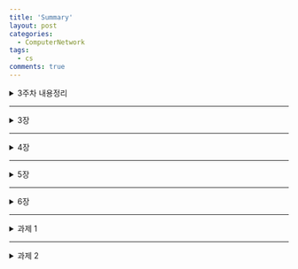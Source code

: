 ```yaml
---
title: 'Summary'
layout: post
categories:
  - ComputerNetwork
tags:
  - cs
comments: true
---
```


<details>
<summary>3주차 내용정리</summary>
<div markdown="1">       

<br>

**분산시스템**
```
🔎 어떤 일을 하나에서 전부 처리하지 않고 분산하여 처리
sysytem? 어떠한 동일한 목적을 이루기위해 여러 개의 구성요소들이 서로 협력하여 해당 일을 효율적으로 처리하는 것
```


### s/w system?
![image](https://github.com/had2-you/had2-you.github.io/assets/72385538/985ca25e-779e-472f-9374-d351521b6bbc)
![image](https://github.com/had2-you/had2-you.github.io/assets/72385538/f1a7bcf1-9dfc-4531-8d61-ed594b1fae9e)

> P 부분을 client, A와 D를 Server로 나누지만, A와 D를 한번 더 나눌 수도 있음
> 
> 클라이언트 파트는 사용자에게 보여지는 것 뿐만 아니라 처리하는 부분으로 한 번 더 나눌 수 있음(서버의 부담을 줄여줌)
> 
> 사용자 입장에서 컴퓨터 내부에서는 나누어져 있지만 사용자가 의식하면 안됨

<br>

**DNS?**
```
🔎 떨어져 있는 컴퓨터의 ip를 찾아가기 위해 도메인주소와 ip주소를 매칭시켜주는 역할
   → 'www.google.com'이라는 주소를 사용자는 검색했지만 컴퓨터 입장에서는 ip주소를 찾아가야하기 때문
```

찾아가기 위해서는 내 컴퓨터의 ip가 필요, 가정에서의 경우 하나의 고정된 ip를 사용하지만 학교와 같은 경우 필요할 때마다 할당을 해주어야함. → DHCP
어플리케이션 프로그램을 개발하는 입장에서는 라우터와 같은 네트워크 코어 디바이스를 신경쓸 필요가 없음 → 어플리케이션 부분은 운영체제가 담당

<br>

### 분산시스템을 구조화시키는 두가지
1. c/s(client & server) : 클라이언트는 요청, 서버는 응답, cs는 역할이 고정적 서버는 항상 대기를 하고 있어야 함(고정아이피를 가지고 있어야함) 데이터도 많고 집중되기 때문에 데이터 센터에서 운영(최근들어 데이터센터를 운영하는 것이 중요)
→ 운영비 등 비용 소요
→ 각각의 회사가 데이터 센터를 운영하는 것 보다는 서버를 운영하고 도와주는 클라우드 컴퓨터를 이용 클라이언트는 요청만 하기 때문에 고정아이피를 사용할 필요가 없음(동적 아이피)
2. p2p : 좀 더 발달된 형태

```
⭐️ 클라우드 컴퓨팅 ? 많은 컴퓨터가 뭉쳐져 있는 형태 (크게 3가지 종류 나눔)

1. IaaS : 네이버나 구글과 같이 기본적인 메모리 할당해주는 것
2. PaaS : 내 컴퓨터에서 개발하기 위해 프로그램 설치 등 환경을 클라우드가 제공
3. SaaS : 만들어진 것을 이용만 하는 것
```

### P2P architecture

만약 1만명이 이용할 수 있는 서버가 갑자기 10만명이 이용해야한다면 하드웨어 교체 등 비용이 들어가게 됨
→ p2p는 확장성이 좋음(내가 클라이언트도 될 수 있고 서버가 될 수도 있기 때문)

**프로세스와 스레드의 차이**
프로세스? 하드에 있던 어떤 프로그램이 cpu에 올라가서 실행되어지는 상태
쓰레드? 프로세스와 같은 개념이지만 경량화 되어 있음
한 컴퓨터 안에도 클라이언트와 서버가 공존할 수 있음

<br>


![image](https://github.com/had2-you/had2-you.github.io/assets/72385538/84bba63c-c9a6-43cb-8def-ad88b8f03f20)

**소켓**
```
만약 한 컴퓨터 안에 있는 서버와 클라이언트가 소통을 할 때 메세지의 부분까지 설계를 하려고 한다면 번거롭기 때문에 이를 돕는 역할, 운영체제가 제공
서버와 클라이언트에 따라 소켓의 함수차이, 구조가 다름
```

1. bind : 서버는 고정아이피를 가지기 때문에 바인딩하는 함수 사용
2. connect : 클라이언트가 서버에게 커넥트 요청을 보내는 것
3. accept : 수락할 때까지 반복문
4. send/recv : 데이터 주고받는 것

<br>

ip주소 : 32비트, 4자리수 숫자

한 컴퓨터(=주소가 동일하다는 의미) 안에 여러개의 프로세스가 돌아가면 어떻게 주소를 찾나? port number(=process number)를 통해 원하는 곳에 접근 가능
![image](https://github.com/had2-you/had2-you.github.io/assets/72385538/3983e7bc-f3bd-4d63-b2c5-07a160214fab)

sequence number : 패킷을 하나만 보내는 것이 아니기때문에 패킷에 순서를 부여
Acknowledge number : 보낸 후 반대쪽에서 응답이 있은 후 다시 보낼 때 받았다는 메세지를 보내는 것
checksum : 에러 유무
요청을 받는 쪽인지 보내는 쪽인지가 맨 앞에 기재됨
신택스에는 정보가 어느 자리에 들어가야 하는지 자리까지 정해져 있음

<br>

**⭐️ syntax vs semantics**
```
프로토콜 안에는 메세지에 syntax, semantics 가 있음
전자 규칙, 문법 후자는 의미
ex) a=b → 자체는 규칙(syntax)이 됨

cs 적 관점 : b를 a에 대입
수학적 관점 : a와 b는 같다
→ 두가지의 의미(semantics)를 가짐
```

data integrity : 파일의 경우 신뢰성이 중요 (no loss)/ 오디오, 비디오와 같은 것들은 손실을 어느정도 반영할 수 있음
timing : 음성의 경우 시간이 중요
throughput : 링크가 가진 대역폭 = R , 패킷의 길이 = L 일 때, L/R = 전송률, 고정적이지 않음, 어느정도의 전송률이 보장되어야 하는가 아닌가? 데이터는 괜찮지만 동영상의 경우 중요함
security : 보안성

### TCP 특징
```
1. 신뢰성있는 전송을 보장, 따라서 보내는 쪽이 안심하고 보내고 받을 수 있음
2.  flow control vs congestion control : A를 클라이언트, B를 서버라고 할 때 B가 데이터를 받은 후 큐(자신의상태)의 상태를 A쪽으로 보낸다.(A가 많은 양의 정보를 보내려고 할 때 라던지..)
                                         → 이렇게 하면 A는 속도를 조절하여 보낸다. → 서버의 문제 congestion 은 통신망 문제
4.  시간, 전송률과 같은 것을 보장하지 못함 (위와 같은 문제에 시간이 들기 때문)
5.  보내기 전에 연결이 확실하게 되었는지 확인(hand-shake)
```
↔ 반대되는 것이 UDP 특징

기본적으로 인터넷은 보안에 취약하기 때문에 다른 프로토콜(SSL)의 도움을 받아야함

**3장**

Web? 거미줄.. 인터넷과 다른 의미, 문서가 연결된 것 hypertext(link) 링크를 타고타고 연결되어 얽히고 웹문서들. 웹페이지는 여러 개의 문서로 연결되어 있다.

웹페이지는 오브젝트(html file, 사진, 오디오 파일 등을 일컫는다)

각각의 위치를 나타낸 것을 URL(오브젝트 들의 주소)이라고 함

### url, urn 차이
```
url은 프로토콜(http://) 포함 urn은 프로토콜 제외, 페이지, 확장자 등을 포함
url + urn = uri
```
sgml → html → xml
xml? 태그<>를 통해 글자의 의미를 부여하고자 함

http를 통해 웹이 어떻게 주고 받는가?

브라우저라는 것을 통해 접근하고 주고받을 때에는 http 전부 프로토콜을 사용

http 하단에는 tcp 프로토콜의 도움을 받음


![image](https://github.com/had2-you/had2-you.github.io/assets/72385538/759dea7d-915c-4ada-804c-db5488be0c07)


클라이언트와 서버가 **3-way handshake**를 함

비상태연결(Stateless)? 클라이언트가 서버에게 한 요청(상태)를 서버가 저장하지 않는 것을 의미
포트번호 = 프로세스번호 한 포트번호에 여러 개의 프로세스가 돌아감
포트번호 배정 누가? 프로세스 누가 관리? → OS

비상태연결 : 기본적으로 상태를 저장하지 않지만 저장하는 방법이 있음 → cookie(쿠키)


### 쿠키? 
```
서버에 들어온 어떤 사람에게 번호를 부여 → 쿠키가 됨
해당 쿠키를 데이터베이스에 저장하고 어떤 아이피를 통해 들어왔는지, 어떤 물건을 구매했는지 등을 저장
서버에서 응답 시 응답메세지에 쿠키번호를 숨겨서 같이 보내줌 하지만 클라이언트는 모름
이후 클라이언트가 페이지를 옮겨 다른 페이지를 볼 때마다 서버에 저장
일주일 후에 들어가도 쿠키가 남아있음
→ CRM 으로 이용..

왜 쿠키 사용? 기본적으로 웹이 비상태이기 때문에 단점을 보완하기 위해
```

### 비지속성(non-persistent)?
![image](https://github.com/had2-you/had2-you.github.io/assets/72385538/bfb7e92f-5f83-4cc2-bc4b-35bfe9130a74)

웹페이지의 오브젝트(자원)들이 하나하나 연결과 종료를 반복하며 요청에 대한 응답을 반복 → 시간과 서버자원 낭비

http 1.0 에서 사용

소켓 하나당 오브젝트 한 개 but, 소켓 여러개가 동시에 열릴 수 는 있음

### 지속성(persistent)?

![image](https://github.com/had2-you/had2-you.github.io/assets/72385538/44061b10-abfd-49b1-b816-b18cbaa7e826)
여러 개의 요청, 응답을 서버, 클라이언트간 연결을 유지하면서 처리하는 방식

하나의 소켓으로 전부 연결하며 보내는 것
![image](https://github.com/had2-you/had2-you.github.io/assets/72385538/2d766cd5-6f15-4f74-bdf4-3a2a3a41455d)


첫 RTT는 어떠한 동작이 아닌 핸드쉐이크 과정(there’s no receive and send)
다음 RTT에서 동작이 이루어짐 + 막대기가 넓을수록 파일 전송 시간이 더 걸림
∴ 2RTT + 파일 전송 시간 = 응답시간 → 따라서 지속성에서 더 빨리 걸리는 이유는 RTT를 반복하는 시간이 줄어들기 때문



![image](https://github.com/had2-you/had2-you.github.io/assets/72385538/99729e11-a7c0-40a8-abdf-6a196aae4328)

데이터는 있을 수도 없을 수도 상황에 따라 다름
```
1번째 라인 : GET / POST / HEAD(커맨드) : 메시지의 전체적인 의미 // URL // HTTP 버전
2번째 라인 : 도메인 이름
3번째 라인 : 브라우저 이름
```

클라이언트 부분에는 보통 바디가 없음

```
GET : 웹페이지 URL 요청
HEAD : 문서의 내용 없이 타이틀만
POST : 서버에 요청하는 것(예: 네이버 검색시 텍스트 본문을 서버에 요청)
PUT : 파일 단위나 동영상 같은 용량 큰 것을 업로드하기 위한 요청 → 위키피디아, 이러닝 업로드 등
DELETE : 삭제 요청

⚠️ put / delete 는 위험
```
```
301 : 찾고자 하는 주소를 다른 곳에서 보내줌
400 : 이해를 못했을 때(예: 1.0버전만 이해하는 데 1.1로 보냈다던지..)
404 : 서버 주소를 못 찾는 경우
505 : 버전이 안맞는 것
```


웹캐시와 프록시 서버는 다름

웹캐시? 서버쪽에서 쿠키를 관리하는 것이 아닌 클라이언트에서 검색했던 기록을 저장하는 것
프록시 서버? 캐시메모리와 개념이 비슷 → 메모리와 cpu 사이 왔다갔다 하는 시간이 오래걸려서 자주 사용하는 시스템을 캐시에 저장한 후 캐시에서 꺼내서 쓰게 되면서 전체적인 속도를 향상시키기 위한 장치

오리지널 서버는 외부, 프록시 서버는 내부에 존재 → 프록시 서버에서 먼저 검색함 → 속도향상
Conditional GET : 프록시 서버와 오리지널 서버 사이에서 문서가 변형 되었는지, 해당 문서가 맞는지 알 수 없기 때문에 서로 교류하여 문서를 작성한 날자를 대조한 후, 문제가 없다면 문제가 없다는 메시지를 전송
만약 날짜가 다르면 오리지널 문서를 다시 보내줌

</div>
</details>


---

<details>
<summary>3장</summary>
<div markdown="1">       

![image](https://github.com/had2-you/had2-you.github.io/assets/72385538/6d41d902-85fb-46dc-857e-cdc20ea5812f)

### 전송 계층의 서비스와 역할

> 프로세스 간 통신: 전송 계층은 송신 프로세스와 수신 프로세스 간의 통신을 담당한다. 이를 위해 포트 번호를 사용하여 프로세스를 식별하고, 데이터를 전송한다.
> 
> 신뢰성: 전송 계층은 데이터의 정확한 전송을 보장하기 위해 오류 검출과 복구 기능을 제공한다. 데이터의 손실, 손상, 중복, 순서 변경 등을 처리하여 신뢰성을 제공한다.
> 
> 흐름 제어: 전송 계층은 수신 측의 버퍼 오버플로우를 방지하기 위해 데이터의 흐름을 조절한다. 수신 측의 처리 속도에 맞춰 송신 측이 데이터를 전송할 수 있도록 합니다.

![image](https://github.com/had2-you/had2-you.github.io/assets/72385538/4f511b98-75e6-4484-8341-4dab5a3810cd)


---


### TCP의 특징
```
1. 연결형 서비스로 가상 회선 방식을 제공
3-way handshaking 과정을 통해 연결을 설정하고, 4-way handshaking 과정을 통해 연결을 해제한다.

2. 흐름 제어(Flow control)
데이터 처리 속도를 조절하여 수신자의 버퍼 오버플로우를 방지

3. 혼잡 제어(Congestion control)
네트워크 내의 패킷 수가 과도하게 증가하지 않도록 방지

4. 높은 신뢰성을 보장
신뢰성이 높은 전송을 하기 때문에 UDP보다 속도가 느림

5. 전이중(Full-Duplex), 점대점(Point to Point) 방식
전이중(Full-Duplex) : 전송이 양방향으로 동시에 일어날 수 있다.
점대점(Point to Point) : 각 연결이 정확히 2개의 종단점을 가지고 있다.
```

![image](https://github.com/had2-you/had2-you.github.io/assets/72385538/de22d927-f651-45e4-ba31-764d9c827cac)



### UDP의 특징
```
1. 비연결형 서비스로 데이터그램 방식을 제공한다.
데이터의 전송 순서가 바뀔 수 있다.

2. 데이터 수신 여부를 확인하지 않는다.
TCP의 3-way handshaking과 같은 과정 X

3. 신뢰성이 낮다.
흐름 제어(flow control)가 없어서 제대로 전송되었는지, 오류가 없는지 확인할 수 없다.

4. TCP보다 속도가 빠르다.

5. 1:1 , 1:N,N:N 통신이 가능하다.
```

![image](https://github.com/had2-you/had2-you.github.io/assets/72385538/69cb2192-3453-40ef-af14-93f8e15b2a14)



UDP는 신뢰성 낮은 통신 프로토콜이므로 TCP보다 더 단순하다.
- 서버는 하나의 소켓만으로 통신한다. 
- 하나의 서버 소켓만 있으면 모든 클라이언트와 자유롭게 통신 가능


- dst IP, dst port로 데이터를 전송할 소켓을 구분한다. 
- 역다중화(demultiplexing) 중에 서버의 IP와 port가 같으면 동일한 서버 소켓으로 전송된다.


TCP는 보다 높은 신뢰성 보장을 위해 UDP보다 복잡하다.
- UDP와 달리, 하나의 클라이언트 소켓에 하나의 서버 소켓이 매핑된다. 
  ex) 네이버, 티스토리 등의 웹 페이지에 사용자 하나가 접속하면 그 사람을 위한 소켓 하나를 생성한다.
- 클라이언트 수만큼 소켓이 필요하므로 TCP는 UDP보다 네트워크 자원 소비가 큼


- 클라이언트가 서버를 찾기 위해 src IP/src Port, dst IP/dst Port를 사용한다. 
- 역다중화(demultiplexing) 중에 이 중 하나라도 다를 경우 다른 서버 소켓에 전송된다.
- UDP와 달리, dst IP, dst Port가 같아도 src IP, src Port가 다르면 서버의 다른 소켓으로 데이터가 전송됨 


---


### 다중화란?
전송(Transport) 계층에서 다중화(Multiplexing)란 애플리케이션(Application) 계층의 여러 개의 소켓에서 전송되는 데이터를 모아 하나로 모으는 것이다. 이렇게 모아진 메시지 데이터를 세그먼트(Segment)라 한다.
![image](https://github.com/had2-you/had2-you.github.io/assets/72385538/438331e6-e6d4-472a-8f1d-aa9cbc012d4a)

```
여러 개의 소켓에서 전송된 데이터를 다중화하면 세그먼트(Segment)가 된다.

다중화는 전송(Transport) 계층에서만 할 수 있는 것이 아니라, 어느 계층에서든 여러 곳에서 나온 데이터를 하나로 묶을 때에 사용한다.
전송 계층에서의 다중화 데이터는 세그먼트라 부르지만 네트워크 계층에서 다중화한 것은 다른 이름으로 부르는데, 그 경우에는 패킷이라 부른다.
계층마다 다중화했을 때 메시지의 이름이 다르므로 헷갈릴 수 있다.

이렇게 다중화한 메시지엔 헤더(Header)가 붙게 된다.
헤더란 메시지 앞에 붙은 정보를 말한다.
실제 전송하고자 하는 데이터는 헤더 다음에 붙게 된다.

그럼 헤더는 어떤 기능을 하느냐?
헤더는 우편 배달을 할 때 주소 역할을 한다.
데이터가 원하는 곳에 전달되고, 정상적으로 전달될 수 있도록 데이터를 포함하고 있다.
```

![image](https://github.com/had2-you/had2-you.github.io/assets/72385538/16fe11be-b8fb-4e5c-bd65-4c358677868f)



### 역다중화란?
```
🔎 전송을 위해 여러 개를 하나로 묶는 것(Multiplexing)이 있다면, 전송이 되었을 때 이를 적절한 소켓에 전달해주는 것도 필요할 것이다.
   이를 역다중화(Demultiplexing)라 한다.
역다중화(demultiplexing)는 전송받은 세그먼트의 데이터를 적절한 소켓에 전달해주는 것이다.
mutliplexing이 여러 개를 하나로 묶어주고, demultiplexing은 반대로 하나의 데이터를 적절하게 분배해주는 역할을 한다.
```

- 헤더(header): 전송 측의 포트(source port number), 목표 포트(dest port number), 기타(other header fields)
- 데이터 : 메시지(application data, message)
- 포트 번호 :
  데이터가 상대에게 도달하면 전달받는 측(receiver)은 이를 역다중화(demultiplexing)하여 데이터를 적절한 소켓에 전달한다.
  여기서 전달해야 할 소켓을 고르기 위해 포트 번호를 통해 구분한다.
  전달하는 쪽의 포트 번호를 source port, 전달받는 쪽의 포트 번호를 dest port로 하여 헤더에 저장한다.

![image](https://github.com/had2-you/had2-you.github.io/assets/72385538/f4e4a94c-480e-4017-aa40-af9e0c7578b2)

- header 필드의 수: 4개 → 단순한 구조로 되어 있다.
- source port 번호: 0~65535 (16 bits이므로 2^16 = 65536)
- destination port 번호: 이를 통해 역다중화(demultiplexing)을 함
- 길이(length) : UDP 세그먼트의 전체 바이트 길이. 본문(message)의 길이와 헤더(header)의 길이를 모두 포함한다.
- 체크섬(checksum) : 전송 도중에 데이터에 에러가 있는지 아닌지를 판단하기 위한 용도 
- checksum에 문제가 발생하면 에러가 발생했음을 확인하고 메세지를 버리게 된다.
- 이를 통해 udp는 mutliplexing/demutliplexing, 에러 체크 작업을 해주게 된다.


---
 

RDT(Reliable data transfer) 프로토콜은 TCP에서의 신뢰성을 보장해준다.


1. RDT 1.0: 완벽하게 데이터가 전송되었을 때
하위 계층이 신뢰성 높고(reliable) 완벽하게 데이터를 전송할 때이다.
그렇게 되면 전송(transport) 계층에서 데이터의 신뢰성을 준수할 필요가 없다. 데이터는 하위 계층을 거쳐 전송되므로, 이미 데이터의 신뢰성이 보장되는 셈이다.


2. RDT 2.0: 패킷 에러만 발생할 때
패킷 유실 없이 패킷 에러만 있는 채널을 타고 데이터가 전송될 때이다.
**에러 감지(Error detection)**
- 먼저 에러가 발생했는지를 알아봐야 한다.
- 여기서는 체크섬(checksum) 방법으로 데이터의 무결성을 확인한다. 


**피드백(Feedback)**
- receiver는 데이터를 잘 받았는지 확인하기 위해, 패킷을 받을 때마다 피드백을 주어야 한다.
- 잘 받았다면 ACKs(Acknowledgements), 에러가 발생하면 NAKs(Negative ACKs)을 전송
- 예를 들면, 친구랑 대화할 때 "어, 응"이라고 말하다가, 잘못 들을 경우 "어? 뭐라고?" 등으로 답한다. 이것과 똑같은 원리.


**재전송(Retransmission)**
- 패킷에 오류가 있으면 다시 전송해준다.
- sender가 NAK을 받게 되면 재전송한다.
- 반대로 ACK를 받게 되면 sender는 제대로 전달되었다고 확인하고, 다음 패킷을 전송한다.


3. RDT 2.1
- Sender가 패킷마다 시퀀스 번호(Sequence number)를 붙인다.
- 피드백(ACK/NAK) 메시지에 오류가 있는지 확인하고, 오류가 있으면 Sender는 현재 패킷을 재전송한다.
- Receiver는 복제된 패킷(Duplicate packet)을 버린다.
- 이외에는 RDT 2.0과 동일

**여기서 시퀀스 넘버는 몇 개까지 셀 수 있어야 할까?**
- 무한히 많은 수를 셀 수 있다면 좋겠지만 패킷의 헤더는 한계가 있다.
- 보내는 메시지의 길이가 커질수록 비용도 커지게 된다.
- 이전에 보낸 것과 같은지 아닌지만 구분할 수 있으면 된다. (복제 패킷을 확인하는 용도)
- 따라서 1비트(0, 1)만으로 표현할 수 있다.


4. RDT 2.2
여기서 NAK를 없앨 수도 있다.
RDT 2.1에서 무조건 Receiver가 ACK를 보내도록 하는 것이다.
그 대신 마지막으로 받은 정상적인 메시지가 무엇인지를 전송하는 것이다.
예를 들어 마지막으로 시퀀스 넘버가 2인 메시지를 받았다면, ACK 2를 전송한다.
마지막으로 받은 메시지는 시퀀스 넘버(Seq #)를 통해 알려준다.
3번 메시지를 전송했는데 ACK 2가 돌아오거나 ACK 메시지에 에러가 발생했다면, 3번 메시지를 재전송하는 것이다.

5. RDT 3.0: 패킷 유실, 패킷 에러가 발생할 때
대표적인 예시는 카카오톡에서 전송 실패가 뜨는 것이 있겠다.
카카오톡 서버가 불안정할 때나 아예 인터넷에 접속이 안 될 때면 위 사진처럼 발송에 실패하곤 한다.
이 상황이 바로 **패킷 유실(Packet loss)**이다.

이때, 카톡에서는 메시지를 보내고 바로 전달 실패가 되는 것이 아니라 한참이 지나고 나서야 전송이 실패되었다고 알려준다.
어느 정도 시간이 지날 때까지 기다리고 나서도 피드백이 오지 않으면 전송에 실패했다고 판단하는 것이다.

신뢰성 낮은 채널(Unreliable channel)에서는 두 가지 현상이 발생함 
```
- 패킷 에러(Packet error)
- 패킷 유실(Packet loss)
- 패킷 에러(Packet error)에 대한 대응책 
- 에러 감지(error detection), 피드백(feedback), 재전송(retransmission), 시퀀스 넘버(sequence number)
- 패킷 유실(Packet loss)을 위한 대응책 
- 타임 아웃(Timeout)
```

**파이프라인 프로토콜(Pipelined protocol)**
![image](https://github.com/had2-you/had2-you.github.io/assets/72385538/aa1b4f3e-bcc2-4f50-9a7f-7cb299e14d29)

한 번에 많은 메시지를 보내고 한 번에 응답을 받는 것이 당연히 더 효율적이다.
신뢰성 있는 파이프라인 프로토콜을 구축하기 위한 방법에는 대표적으로 두 가지가 있다.

- Go-Back-N
- Selective repeat


Go-Back-N
![image](https://github.com/had2-you/had2-you.github.io/assets/72385538/361c7115-7829-4289-81ed-c9ad7a66364f)

imeout시 을 재전송한다.
윈도우 내의 **모든 패킷**

- timeout이 발생하면, 윈도우 사이즈(window size)가 N일 때 전송할 대상도 N만큼 다시 돌아오게 된다.
- 윈도우에 들어 있는 데이터는 버퍼(buffer)에 저장하고 있어야 한다.
- 윈도우 밖(0, 1): ACK가 왔으므로 전송이 완료됨 → 버퍼에 저장하지 않음
- 윈도우 내(2, 3, 4, 5): ACK가 오지 않아 제대로 전송되었는지 알 수 없다. → 버퍼에 저장해야 한다.


**Go-Back-N의 문제점**
Go-Back-N의 문제점은 정상 전송된 패킷이 버려지고 재전송된다는 점이다.
실제로는 윈도우 사이즈가 4 정도로 작지 않다.
원래라면 실패할 경우 그 패킷만 재전송하면 된다.
그러나 Go-Back-N에 따르면 한 패킷만 전송에 실패해도 윈도우 내에 있는 모든 패킷을 재전송해야 한다.


**Selective Repeat**
Selective Repeat는 패킷이 유실되어 재전송할 때 선별적으로 패킷을 재전송한다.
Go-Back-N처럼 ACK를 누적(cumulative) 방식으로 보내게 되면 어디까지 패킷이 전송되었는지 알 수 없다.


따라서 Selective Repeat에서는 패킷을 받을 때마다 각각 ACK를 전송시켜준다.
예를 들어 7번 패킷을 받으면 ACK 7을 보내는데, 여기서 ACK 7은 7번까지 모두 받았다는 것이 아니라 7번 패킷을 받았다는 뜻이다.
ACK 7을 받게 되면 7번 패킷을 윈도우에서 해제해준다.


그러나 패킷이 순서대로 정렬되어야 하므로 패킷이 유실되었을 때, 그 패킷이 도착할 때까지 다음 순서의 패킷을 임시로 저장해 줄 필요가 있다.


따라서 2번 패킷을 받지 못하고 3, 4번 패킷을 받았을 때 이를 recv 버퍼에 저장해주게 된다.


 
---



### TCP Overview

- **point-to-point**
  - 한 프로세스에는 무조건 한 프로세스가 매핑된다.
  - sender 하나에 receiver 하나가 연결된다.


- **reliable, in-order byte**
  - 신뢰성이 보장되므로 데이터가 유실되거나 데이터에 에러가 발생하지 않는다.
  - 전송하면 데이터가  전송된다. 순서대로

- **pipelined**
  - 파이프라인 방법을 사용하여, 한 번에 데이터를 쏟아붓는다
  - ACK가 돌아올 때까지 기다리지 않고 다음 데이터를 전송한다.

- **full duplex data**
  - 같은 연결에서  데이터가 전송된다.
  - 서버, 클라이언트 모두 서로에게 데이터를 전송할 수 있다. 즉, 모든 서버와 클라이언트는 이다.
  sender이자 receiver

- **sender, receiver buffer**
  - sender는 전송해야 할 데이터를 저장하기 위해 버퍼(buffer)를 사용한다.
  - receiver는 순서가 뒤바뀐 바이트를 바이트를 받기 위해 버퍼를 사용한다.
  - 모두 sender이자 receiver이므로 모든 디바이스는 와 를 갖는다.
    sender 버퍼
    receiver 버퍼

- **flow controlled**
  - sender는 receiver가 만 패킷을 전송할 수 있다.


![image](https://github.com/had2-you/had2-you.github.io/assets/72385538/36737e7d-a37b-4cc4-be6b-f08d4f544632)



- **포트 번호TCP**는 다중화(mutliplexing)와 역다중화(demultiplexing) 과정을 위해 출발지와 도착지의 포트 번호를 요구한다. 포트 번호는 각각 16비트씩 할당되어 총 32비트로 구성된다.

- 시퀀스 번호(sequence number)는 세그먼트 데이터의 의 바이트 스트림 번호(byte stream number)를 나타낸다. 100바이트를 전송할 때 첫 메시지(세그먼트)는 0~9번 바이트, 두 번째 메시지는 10~29번 바이트까지 보낸다고 하자. 그러면 첫 메시지의 seq #(시퀀스 넘버) = 0이고, 두 번째 메시지의 seq # = 10이 된다.
첫 바이트

- acknowledgement numberacknowledgement number는 ACK 번호를 가리킨다. 주의할 점은, TCP에서의 ACK는 이다. 지난 포스팅에서 Go-Back-N에서는 ACK 10이 '10번 세그먼트까지 받았음'을 의미하지만, TCP는 '9번 세그먼트까지 받았고 10번을 받을 차례'를 의미한다. Go-Back-N과 동일하게 ACK가 누적(cumulative)한 방식이지만 그 번호가 갖는 의미가 약간 다른 셈이다.
'다음번에 받을 바이트의 seq #'

- checksum 체크섬은 에러를 발견하기 위해 사용한다.

- Receive windowreceive window는 현재 receiver가 수신할 수 있는 바이트의 수를 말한다. receive 버퍼에 남은 공간이 얼마나 되는지를 가리킨다.


**Reliable data transfer**

TCP에서 보장하는 rdt(Reliable data transfer) 서비스는 기존 rdt와 비교하여 세 가지 차이점이 있다.

  1. 파이프라인 방식으로 세그먼트를 전송
  2. 누적 확인 응답(Cumulative acks)
  3. TCP는 재전송을 위해 단일타이머를 사용함

또한 TCP는 Go-Back-N과 달리, timeout이 발생하면 해당 세그먼트만 전송하게 된다.



---

 

**흐름제어**

만약 수신 측의 recv 버퍼가 꽉 찼을 경우 송신하는 측에서는 데이터를 전송하지 않는다. 이렇게 전송자가 너무 많이, 빨리 전송하여 수신자의 버퍼가 넘치는 일이 없도록 하는 것을 흐름 제어(Flow control)이라 한다.


### TCP 3-Way Handshake
![image](https://github.com/had2-you/had2-you.github.io/assets/72385538/a9759f9a-5e9c-493d-b39d-0392ff40e486)

TCP 연결 과정(3-way handshake)


TCP에서는 클라이언트와 서버 간에 연결을 구축하기 위해 3-way handshake 방법을 사용한다.
3-way handshake는 이름 그대로 세 번 '악수'하는 과정으로 연결을 구축한다.
그 세 과정은 다음과 같다.
```
SYN: 클라이언트가 서버에 연결을 요청
- 클라이언트의 Seq #를 서버에 알려준다.
- SYN 메시지를 보낸다는 것은 TCP 커넥션을 열기를 요청하는 것이다.
- TCP Header에 있는 를 통해 올릴 수 있다.
```

SYN/ACK: 서버가 클라이언트에게서 SYN을 받고 SYNACK 세그먼트를 전송
- 서버의 Seq #를 클라이언트에 알려준다.
- 이 과정에서 서버가 버퍼를 만든다.
- TCP Header에 있는 와 syn 신호, ack 신호를 이용한다.

ACK: 클라이언트가 SYNACK를 받고 서버에 ACK를 보내줌
- ACK 과정에서는 클라이언트가 서버에 실제 데이터를 담아 보낼 수 있다.
- 왜 SYNACK 과정과 ACK 과정이 필요할까? 
- 클라이언트는 두 번째 과정 SYNACK를 통해 제대로 메시지가 전송됨을 알 수 있다.
- 그러나 서버는 ACK 과정이 없으면 메시지가 전송되긴 하지만 정상적으로 전송되었는지 알 수 없기 때문.


TCP 연결 끊기(4-way Handshake)
3-way handshake가 3번 메시지가 오고 가서 3-way라면, TCP 연결 종료는 4번 메시지가 오고 가므로 4-way handshake라 한다.
![image](https://github.com/had2-you/had2-you.github.io/assets/72385538/f63cbc7a-98b9-4cc7-8ce5-40e95eddfc75)

TCP 연결 종료 과정(4-way handshake)
- FIN: 클라이언트가 서버에게 FIN을 전송 
  - 클라이언트 장치가 서버에게 FIN을 보내서 연결 종료를 알린다.

- ACK: 서버가 클라이언트에게 ACK를 전송 
  - 클라이언트 to 서버 연결 종료 확인 과정
  - 서버는 클라이언트의 연결 중단 요청을 확인하고 피드백으로 ACK를 보내어준다.
- FIN: 서버가 클라이언트에게 FIN을 전송 
  - 이번엔 반대로 서버의 연결 중단을 클라이언트에게 고지한다.
  - 클라이언트가 FIN을 수신하면 잠시 동안 timed wait 상태가 되어 연결 종료를 통지받고도 한참 동안 종료되지 않는다.

- ACK: 클라이언트가 서버에게 ACK를 전송 
  - 서버 to 클라이언트 연결 종료 확인 과정
  - 서버가 ACK를 받고 나면 TCP 연결이 종료된다.

---

### 혼잡 제어가 하는 일
```
기본적으로 네트워크는 공공의 것(public)으로 소유자가 없다.
누구도 소유하고 있지 않기 때문에 따로 제어하지 않으면 각 기기들은 자유롭게 네트워크를 사용하다가 데이터를 최대한 많이 보내게 된다.

그러나 데이터가 너무 많이 보내지면 문제가 발생한다.
라우터에는 한계가 있기 때문에 데이터 전송량이 많아지면 네트워크의 상태가 안 좋아지고 막히게 된다. 데이터 전송이 원활하지 않게 되는 것이다.

여기서 문제점은 TCP는 '데이터 전송이 잘 안 되면 재전송을 한다'는 점이다.

지금까지 배운 것에 따르면, TCP는 데이터에 오류가 발생하거나 타임아웃이 발생하면 데이터를 재전송한다. 네트워크 상태가 악화될수록 재전송이 잦아져서 더 많은 데이터를 보내고, 상태를 더 악화시키게 된다. TCP는 상태가 안 좋을수록 상태를 더 악화시킨다.


이를 해결하려면 아예 네트워크가 막히지 않게 적당히 조절하는 작업이 필요하다.
네트워크의 소유자는 아무도 없기 때문에 네트워크를 이용하는 각자가 데이터 전송량을 줄이게 된다. 이러한 점에서 TCP는 독립적으로 동작하되 서로 양보해주는 경향을 보인다.
네트워크 상황이 안 좋으면 데이터 전송량을 줄이고, 좋으면 전송량을 늘려준다.
```

</div>
</details>


---

<details>
<summary>4장</summary>
<div markdown="1">       

- 버전4bitIP 버전 번호 인식
- priorityflows에서 데이터그램 사이에 우선순위 식별
- 플로우 레이블20bit흐름 인식플로우 별로 디테일한 제어
- 페이로드 길이16bitIPv6 데이터그램에서 고정 길이 40byte 패킷 헤더 뒤에 나오는 바이트 길이부호없는 정수옵션들 모두 처리하도록 설계헤더 고정 -> 시작점 따로 명시 불필요
- 다음 헤더자신의 페이로드가 어떤 것인지 구분데이터그램의 내용이 전달될 프로토콜(ex. TCP, UDP) 구분IPv4에도 있던 것
- 홉 제한라우터가 데이터그램을 전달할 때마다 1씩 감소홉 제한 수가 0보다 작아지면 라우터는 데이터그램을 버림


네트워크 계층의 역할? 송신 호스트에서 수신 호스트로 패킷을 전달하는 것


**네트워크 계층에서 제공하는 서비스**

1. 보장된 전달
2. 지연 제한 이내의 보장된 전달
3. 순서화 패킷 전달 : 순서대로 도착하는 것을 보장
4. 최소 대역폭 보장 : 특정한 비트율의 전송 링크를 에뮬레이트
5. 보안 서비스 : 트랜스포트 계층의 모든 세그먼트에 대한 기밀성 유지


**포워딩(전달)**
```
패킷이 라우터의 입력 링크에 도달했을 때 라우터는 그 패킷을 적절한 출력 링크로 이동시켜야 한다.
포워딩에서 예외적으로 가장 보편적이고 중요한 한 기능이 데이터 평면에서 실행한다.
매우 짧은 시간(나노초)단위 → 하드웨어에서 실행한다.
```

**라우팅**
: 송신자가 수신자에게 패킷을 전송할 때 네트워크 계층은 패킷 경로를 결정한다.
- 라우팅 알고리즘
긴 시간(초)단위 → 네트워크 전반에 걸쳐 출발지에서 목적지까지 데이터그램의 종단 간 경로 결정, 소프트웨어에서 실행한다.


![image](https://github.com/had2-you/had2-you.github.io/assets/72385538/96fb6795-6095-4533-82a6-a24e1fa7e1a1)


- 라우터는 도착하는 패킷 헤더의 필드값을 조사하여 패킷 전달한다.
- 필드값 → 포워딩 테이블의 내부 색인으로 사용한다.
- 포워딩 테이블 헤더의 값 = 해당 패킷이 전달되어야 할 라우터의 외부 링크 인터페이스, 패킷의 목적지 주소 or 패킷이 속한 연결의 지시한다.


--


**제어 평면: 전통적인 접근 방법**

- 라우팅(제어 평면)과 포워딩(데이터 평면) 사이의 상호작용으로 포워딩 테이블 구성한다.
- 라우팅 알고리즘 라우터의 포워딩 테이블의 내용 결정각각의 모든 라우터에서 실행 라우터가 포워딩과 라우팅 기능 수행한 라우터의 라우팅 알고리즘 기능은 다른 라우터의 것과 소통 → 포워딩 테이블의 값 계산소통
```
⭐️ 라우팅 프로토콜에 따라 라우팅 정보에 포함된 라우팅 메시지를 교환제어 평면과 상호작용 한다.
⭐️ 각 라우터는 다른 라우팅 구성요소와 소통하기 위한 라우팅 구성요소를 갖고 있다
```


![image](https://github.com/had2-you/had2-you.github.io/assets/72385538/5a5005c0-8054-4328-9928-264d84d8f049)


- 인간이 포워딩 테이블을 수동으로 구성할 수 있다? → 제어 평면 기능이 데이터 평면에서의 포워딩 테이블의 내용 결정하는 방법이다.
- 물리적으로 분리된 라우터로부터, 원격 컨트롤러 컴퓨터와 각각의 라우터에 의해 사용될 포워딩 테이블을 분배하는 다른 접근법
- 원격 컨트롤러 : 높은 신뢰성과 중복성을 갖춘 원격 데이터 센터에 설치ISP, 제3자에 의해 관리됨.
- 어떻게 라우터, 원격 컨트롤러 소통? 포워딩 테이블과 그 밖의 라우팅 정보를 포함한 메시지 교환네트워크가 '소프트웨어적으로 정의되었을 때', 포워딩 테이블을 계산하는 컨트롤러는 라우터와 상호작용을 하며 소프트웨어에서 실행한다.



---


![image](https://github.com/had2-you/had2-you.github.io/assets/72385538/c860cbdf-6a31-47f8-92cb-c58439c26a96)


1. 입력 포트

- 초록색
  - 라우터로 들어오는 입력 링크 → 물리 계층 기능

- 파란색
  - 들어오는 링크의 반대편에 있는 링크 계층과 상호 운용 → 링크 계층 기능

- 빨간색
  - ⭐️입력 포트에서 검색 기능 수행 ⭐️
  - 포워딩 테이블 참조 → 도착된 패킷이 스위치 구조를 통해 라우터 출력 포트 결정
  - 제어패킷(라우팅 프로토콜 정보 전달)은 입력 포트에서 라우팅 프로세서로 전달
  - 데이터그램이 스위치 구조 포워딩 속도보다 더 빨리 도착하면 input port queuing 발생


**포워딩**
```
destination-based forwarding 목적지 기반 포워딩 : 오직 최종 목적지 IP 주소만을 기반으로 포워딩
generalized forwarding 일반화된 포워딩 : 헤더 필드값의 많은 요소들이 포워딩에 관여
```

2. 스위치 구조
- 라우터의 입력 포트와 출력 포트 연결
- 라우터 내부에 포함되어 있음.
- 네트워크 라우터의 내부 네트워크
- 예) 원형 교차로


3. 출력 포트

- 스위치 구조에서 수신한 패킷 저장
- 필요한 링크 계층 및 물리 계층 기능 수행 → 출력 링크로 패킷 전송
- 일반적으로 동일한 링크의 입력 포트와 한 쌍


4. 라우팅 프로세서

**제어 평면 기능 수행**
  - 기존 라우터 : 라우팅 프로토콜 실행, 라우팅 테이블과 연결된 링크 상태 정보 유지 관리, 포워딩 테이블 계산
  - SDN 라우터 : 원격 컨트롤러와 통신, 포워딩 테이블 엔트리 수신, 라우터의 입력 포트에 해당 엔트리 설치

**네트워크 관리 기능 수행**
라우터 ? 포워딩 테이블로 도착 패킷이 스위치 구조를 통해 전달되는 출력 포트를 검색
포워딩 테이블? 라우팅 프로세서에서 계산, 갱신, 원격 SDN 컨트롤러에서 수신라우팅 프로세서에서 입력 라인 카드로 복사 → 패킷 단위로 중앙 집중식 라우팅 프로세서 호출 안함, 병목 현상 방지

**스위칭**

![image](https://github.com/had2-you/had2-you.github.io/assets/72385538/355865fb-dacd-40ef-9c7a-5307ebe4e085)

- 입력 링크에서 적절한 출력 링크로 패킷 전송
- 패킷이 입력포트에서 출력포트로 실제로 스위칭(포워딩)되는 구조를 통과
- 라우터의 핵심
- 스위칭 속도 : 패킷을 입력에서 출력으로 전송할 수 있는 속도종종 입력/출력 라인 속도의 배수로 측정됨.


![image](https://github.com/had2-you/had2-you.github.io/assets/72385538/be3bdcc0-a077-4412-bcb5-d799c86d3164)


1. 메모리를 통한 교환

- CPU(라우팅 프로세서)를 직접 제어하던 가장 단순한 초기의 라우터
- 시스템 메모리에 복사된 패킷
- 메모리 대역폭에 의해 제한된 속도
- 공유 시스템 버스 -> 두 패킷 동시 전달 불가

2. 버스를 통한 교환

- 입력 포트는 라우팅 프로세서의 개입없이 공유 버스를 통해 직접 출력 포트로 패킷 전송
- 모든 출력 포트에 패킷 수신 -> 레이블과 매치되는 포트만 패킷 유지
- 버스 대역폭에 의해 제한된 전환 속도
- 모든 패킷이 하나의 버스를 건너가야 함. 한 번의 하나의 패킷만 통과 가능.
- 종종 작은 지역 및 기업 네트워크에서 작동하는 라우터에서 사용하기에 충분
- 32Gbps 버스, Cisco 5600 : 액세스 라우터에 충분한 속도
  
3. 상호연결 네트워크를 통한 교환
- 공유 버스의 대역폭 제한 극복


크로스바 스위치
- N개의 입력포트를 N개의 출력 포트에 연결하는 2N버스로 구성된 상호 연결 네트워크
- 수직 버스는 수평 버스와 교차점에서 교차, 스위치 구조 컨트롤러에 의해 언제든지 열거나 닫을 수 있음. → 여러 패킷 병렬 전달 가능
- 서로 다른 입력 포트에서 나오는 패킷이 동일한 출력 포트로 보내지는 경우 차단.

다단계(multistage) 스위치
- 좀 더 정교한 상호연결 네트워크
- 각기 다른 입력 포트의 패킷이 동일한 출력 포트를 향해 동시 전달 가능
- 데이터그램을 고정된 길이의 셀로 분할
- K개의 작은 청크로 분해 → 출력 포트에서 원래의 패킷으로 재조합


---


**출력포트처리**
출력 포트의 메모리에 저장된 패킷을 가져와서 출력 링크를 통해 전송
전송을 위한 패킷 선택(스케줄링), 큐 제거, 필요한 링크 계층 및 물리 계층 전송 기능 수행

- 큐의 위치와 범위 : 트래픽 로드, 스위치 구조의 상대 속도 및 라인 속도에 따라서 달라진다.
- 큐가 커지면 라우터의 메모리가 소모, 도착하는 패킷을 저장할 수 있는 메모리가 없을 경우 패킷 손실 발생
- 입력 및 출력 라인의 속도(전송률) : 초당 R(line) 패킷
- 스위치 구조 전송률 R(switch) : 패킷이 입력포트에서 출력포트로 이동할 수 있는 속도
- R(switch) > R(line)*N → 입력 포트에서 발생하는 큐잉 무시, 다음 배치 작업이 도착하기 전에 스위치 구조를 통해 삭제 가능

![image](https://github.com/had2-you/had2-you.github.io/assets/72385538/dee5ecc9-3c40-441b-84f3-292f1289c69a)


- HOL(head-of-the-line) 차단(블로킹)- 빨간박스 둘이 충돌 → 하단 빨간 박스 대기 → 초록박스가 사용할 출력 포트가 사용 중이지 않아도 앞에 빨간박스의 대기 때문에 초록박스가 기다려야하는 현상 → 패킷 손실이 증가

![image](https://github.com/had2-you/had2-you.github.io/assets/72385538/7473093b-cf44-4489-aeb3-3a6030c34ec9)


**Buffering?**
스위치를 통한 도착 속도가 출력 라인 속도를 초과할 경우 발생
출력 포트 버퍼 오버플로로 인한 대기열(지연) 및 손실

**버퍼관리?**
- Drop-tail 정책 : 들어오는 패킷을 저장할 메모리가 충분하지 않을 때 도착한 패킷을 삭제
이미 대기 중인 하나 이상의 패킷을 제거하여 새로 도착한 패킷을 저장하기 위한 공간 확보 필요
정체, 버퍼 부족으로 인해 데이터그램 손실 가능

- Sheduling discipline : 전송을 위해 대기중인 데이터그램 중에서 선택
- 우선순위 스케줄링 : 최고의 성능, 네트워크의 중립성
- 신호 정체로 표시할 패킷 : ECN, RED
- 링크 용량 C
- 버퍼링의 양 B = RTT(250msec)
- 필요한 버퍼의 양 = RTT * C
- 많은 수의 독립적인 TCP 흐름 N
- 많은 수의 독립적인 TCP 흐름이 링크를 통과할 때 필요한 버퍼링 = ![image](https://github.com/had2-you/had2-you.github.io/assets/72385538/fc9f188f-8533-4a58-9599-8b0ec5154c58)
- 과도한 버퍼링 : 큐잉 지연 증가> 링크는 충분히 꽉 차게 유지하되, 더 꽉 차게 유지하지 않는다. (양날의 검)



---


**패킷 스케줄링 ?** 링크에서 다음으로 보낼 패킷 결정


**Fist Come, First Served**
FIFO (First In, First Out) 방식
출력 링크 큐에 도착한 순서와 동일한 순서로 출력 링크에서 전송할 패킷 선택


**Priority**


![image](https://github.com/had2-you/had2-you.github.io/assets/72385538/7b69dd5d-f3d2-4a10-9996-20103178c846)



- 출력 링크에 도착한 패킷은 큐에 도착하면 우선순위 클래스로 분류
- 가장 높은 우선순위 클래스에서 패킷을 전송
- 우선순위 동일 → FCFS 방식으로 수행
- 비선점 우선순위 큐잉 : 패킷 2의 전송 중에 우선 순위가 더 높은 패킷 4가 도착하더라도, 패킷의 전송이 시작되면 중단하지 않으므로 패킷 4는 전송을 위해 대기.


**Round robin**

![image](https://github.com/had2-you/had2-you.github.io/assets/72385538/db1e68ab-d558-4713-84b7-924ffe3a1702)

- 우선순위 큐잉과 같이 클래스로 분류
- 클래스 간 엄격한 서비스 우선순위가 존재 X
- 클래스 간에 서비스를 번갈아서 제공: 클래스1 -> 클래스2 -> 클래스3 -> 클래스1 -> ...
- 작업 보존 큐잉 : 유휴 상태 허용 X, 다음 클래스 즉시 검사


**Weighted fair queueing**
![image](https://github.com/had2-you/had2-you.github.io/assets/72385538/e405cacb-13d1-462b-92c8-13d55a773df0)

- Round Robin의 일반화된 형태
- RR과의 차이점 : 각 클래스마다 다른 양의 서비스 시간을 부여
- 각 클래스 i 는 가중치(W(i)) 할당 받음
- 최소 대역폭 보장

 
---


![image](https://github.com/had2-you/had2-you.github.io/assets/72385538/ecead494-b01c-4975-8436-df7e69357ec7)

버전 번호
- 4bit
- IP 프로토콜 버전 명시
- 라우터 : 버전 번호 확인하여 데이터그램의 나머지 부분 어떻게 해석할 지 결정


헤더 길이
- 헤더에 가변 길이의 옵션 포함
- 4bit
- IP 데이터그램에서 실제 페이로드가 시작하는 곳을 결정
- 대부분의 IPv4 데이터그램 헤더는 20바이트


서비스 타입(TOS)
- 각기 다른 유형의 IP 데이터그램을 구별
- TOS 비트 중 2개는 명시적 혼잡 알림에 사용
- 예) 실시간 데이터그램(전화통신 앱)과 비실시간 트래픽(FTP) 구분에 유용


데이터그램 길이
- 바이트로 계산한 IP 데이터그램의 전체 길이 (헤더 + 데이터)
- 16bit


식별자, 플래스, 단편화 오프셋
- IP 단편화 관련
- 큰 IP 데이터그램 → 여러 개의 작은 IP 데이터그램으로 분할


TTL(time-to-live)
- 데이터그램의 무한 순환(라우팅 루프) 방지
- 라우터가 데이터그램을 처리할 때마다 감소
- TTL = 0 : 라우터가 데이터그램 폐기

프로토콜
- IP 데이터그램이 최종 목적지에 도착했을 때만 사용
- 데이터 부분이 전달될 목적지의 트랜스포트 계층의 특정 프로토콜을 명시
- 예) TCP, UDP 사용할 것을 명시프로토콜 번호의 역할 = 트랜스포트 계층 세그먼트에서 포트 번호 필드의 역할

헤더 체크섬
- 라우터가 수신한 IP 데이터그램의 비트 오류 탐지에 도움
- 헤더에서 각 2바이트를 수로 처리 후 1의 보수를 합산
- 수신한 헤더 체크섬 == 데이터그램 헤더의 체크섬 : 오류X

출발지와 목적지 IP 주소
- 출발지가 데이터그램 생성 시, 각 필드에 출발지, 목적지 주소 삽입
- DNS 검색을 통해 목적지 주소 결정


옵션
- IP헤더 확장
- 헤더 옵션 필드에 정보 포함X → 오버헤드 해결
- 데이터그램 헤더가 가변길이로 데이터 필드 시작점을 초기에 결정 불가능
- 옵션 : 문제 복잡하게 만듬.
- 옵션 처리 유무 → 라우터에서 IP데이터그램 처리하는 데 필요한 시간 좌우


데이터 페이로드
- 데이터그램이 존재하는 이유이자 가장 중요한 마지막 필드
- 목적지에 전달하기 위해 트랜스포트 계층 세그먼트를 포함


IPv4 주소체계
- 호스트 IP가 데이터그램을 보낼 때, 네트워크와 연결되는 하나의 링크를 통해 데이터링크를 보낸다.
- 인터페이스 = 호스트/라우터와 링크 사이의 경계
- 호스트는 하나 또는 두개의 인터페이스 (ex. 유선 이더넷, 무선)
- 라우터는 여러 개의 인터페이스
- IP주소는 인터페이스와 관련
- 32bit (4byte)2^32개 (약 40억 개)의 주소 사용 가능
- 십진 표기법
![image](https://github.com/had2-you/had2-you.github.io/assets/72385538/5c206633-ee08-4907-86a0-1c250a31346d)
- 모든 호스트와 라우터의 각 인터페이스는 고유한 IP주소를 가짐.
- 인터페이스의 연결3개의 인터페이스를 갖는 하나의 라우터, 라우터에 의해 연결된 7개의 호스트
- 라우터와 호스트는 IP 주소의 왼쪽 24bit가 동일
- 왼쪽 3개의 호스트 : 이더넷 스위치에 의해 연결된 이더넷 인터페이스
- 아래 2개의 호스트 : 무선 와이파이 인터페이스
- ![image](https://github.com/had2-you/had2-you.github.io/assets/72385538/58f1bad0-1e31-43d2-8739-65cfa1a4bd03)


---


**서브넷?**
간섭 라우터를 통과하지 않고 물리적으로 서로 연결할 수 있는 장치 인터페이스
```
서브넷을 정의하려면?
호스트나 라우터에서 각 인터페이스를 분리하고 고립된 네트워크 만든다.
이 고립된 네트워크의 종단점 = 인터페이스의 끝 → 고립된 네트워크 각각이 서브넷이 됨. → 라우터끼리 연결하는 것도 하나의 서브넷이다.
```

DHCP? 주소의 호스트 부분을 얻는 방법


IP주소를 얻는 방법
- 주소의 호스트 부분을 얻는 방법
- 주소의 네트워크(서브넷) 부분을 얻는 방법


호스트 IP 주소 얻는 방법
- 구성 파일의 sysadmin → 하드 코딩
- DHCP : Dynamic Host Configuration Protocol → 동적으로 가져옴.


### DHCP 목적
```
1. 호스트가 네트워크에 '가입'할 때 네트워크 서버에서 IP주소를 동적으로 가져옴. "plug and play"
2. 사용 중인 주소 임의로 갱신 가능
3. 주소 재사용 가능 (연결/켜짐 상태에서만 주소 유지)
4. DHCP서버가 DHCP 제공
5. 네트워크에 들어오는 모바일 사용자 지원

DHCP는 클라이언트-서버 프로토콜
클라이언트 : 일반적으로 IP 주소를 포함하며 네트워크 설정을 위한 정보를 얻고자 새롭게 도착한 호스트
DHCP 서버 : 라우터와 함께 위치함. 라우터가 릴레이 역할을 하기 때문에 해당 라우터에 연결된 모든 서브넷에 제공할 수 있음.
```

### NAT (Network Address Translation)
```
SOHO (Small Office, Home Office)의 확산
모든 IP 장치를 수용할 수 있는 주소 범위 할당
네트워크 주소 변환으로 해결
외부에 관한 한 로컬 네트워크의 모든 장치는 하나의 IPv4 주소만 공유
로컬 네트워크로 나가는 모든 데이터그램은 동일한 소스 NAT IP 주소 138.76.29.7를 가짐. -> 소스 포트 번호는 다름.
이 네트워크에서 source/destination에 있는 데이터그램은 source, destination에 대해 10.0.0/24 주소를 가짐.
로컬 네트워크의 모든 장치에는 로컬 네트워크에서만 사용할 수 있는 사설 IP주소공간에 32bit 주소가 존재
```
**장점**
- 모든 장치에 대해 공급자 ISP에서 하나의 IP 주소만 필요
- 외부에 알리지 않고 로컬 네트워크의 호스트 주소 변경 가능
- 로컬 네트워크에서 장치의 주소를 변경하지 않고 ISP 변경 가능
- 보안 : 로컬 네트워크 내부의 장치는 직접 주소 지정X, 볼 수 X

NAT 역할 ? NAT라우터는 투명하게 구현되어야 한다.


![image](https://github.com/had2-you/had2-you.github.io/assets/72385538/a7ce8251-0797-4305-829e-3981a6f1a925)


- 나가는 datagrams 헤더 변경: 내부에서 사용하는 IP 포트 번호 대신 라우터 IP 주소와 새로운 포트 번호를 설정(Source IP address, port #) → (NAT IP address, new port #)
- NAT 변환 테이블 기억
- 수신 데이터그램의 대상 필드에서 NAT테이블에 저장된 해당 필드로 변경: (NAT IP address, new port #) → (Source IP address, port #)


### IPv6 주소체계

- 32bit 주소 공간 할당
- 간소화된 40byte 고정된 헤더 길이 -> 빠른 프로세싱/포워딩
- "flows"라는 개념 채택 : 패킷 단위가 아닌, 하나하나 어떤 서비스의 흐름들끼리 디테일한 제어 가능
- IPv4보다 심플한 구조
![image](https://github.com/had2-you/had2-you.github.io/assets/72385538/89e5e9e3-a249-469e-8c24-6b37c2b8439a)


버전
- 4bit
- IP 버전 번호 인식

priority
- flows에서 데이터그램 사이에 우선순위 식별

플로우 레이블
- 20bit
- 흐름 인식플로우 별로 디테일 한 제어

페이로드 길이
- 16bit
- IPv6 데이터그램에서 고정 길이 40byte 패킷 헤더 뒤에 나오는 바이트 길이
- 부호없는 정수옵션들 모두 처리하도록 설계
- 헤더 고정 → 시작점 따로 명시 불필요

다음 헤더
- 자신의 페이로드가 어떤 것인지 구분
- 데이터그램의 내용이 전달될 프로토콜(ex. TCP, UDP) 구분
- IPv4에도 있던 것

홉 제한
- 라우터가 데이터그램을 전달할 때마다 1씩 감소
- 홉 제한 수가 0보다 작아지면 라우터는 데이터그램을 버림



</div>
</details>


---


<details>
<summary>5장</summary>
<div markdown="1">       


### 라우팅 알고리즘 분류
global
- 모든 라우터들이 완벽한 topology를 가짐 → 모두의 가진 정보가 동일
- 정보가 모두 브로드캐스팅
- "link state" 알고리즘 : 네트워크 전체 정보를 이용

decentralized
- 자신의 정보를 가장 가까이에 있는 곳에만 뿌려서 이웃을 통해 다음으로 넘어가게끔 만드는 알고리즘.
- "distance vector" 알고리즘 : 반복적, 비동기적, 분산적

state
- 라우터가 천천히 변한다.

dynamic
- 라우터가 빠르게 변한다.
- 주기적 업데이트, 링크 비용 변경에 대한 응답
- 라우팅 프로토콜 돌렸을 때 자동으로 테이블이 생성


---


### 링크 상태(LS) 라우팅 알고리즘

- 중앙 집중형 라우팅 알고리즘
- 초기화 단계와 반복 부분으로 구성
- 노드의 개수만큼 반복
- 네트워크 토폴로지, 모든 노드에 알려진 링크 비용
- 링크 상태 브로드 캐스트를 통해 달성.
- 모든 노드가 동일한 정보를 가짐.

**다익스트라 알고리즘**
- 하나의 노드에서 네트워크 내 다른 모든 노드로의 최소 비용 경로를 계산
- D(v) : 알고리즘의 현재 반복 시점에서 출발지 노드부터 목적지 v까지의 최소 비용 경로의 비용
- p(v) : 출발지에서 v까지의 현재 최소 비용 경로에서 v의 직전 노드
- N' : 노드의 집합. 출발지에서 v까지의 최소 비용 경로가 명확히 알려져 있다면, v는 N'에 포함.
다익스트라 알고리즘 한계? 
  - 시간 복잡도 : O(n^2)
  - 진동(oscillation) 문제 : 교통량에 따라 링크 비용 변화하는 경우 경로 변동 가능성


**거리 벡터(DV) 라우팅 알고리즘**
특징
- 분산적 : 각 노드는 하나 이상의 직접 연결된 이웃으로부터 정보르르 받고 계산을 수행하여 계산된 결과를 다시 그 이웃들에게 배포한다.
- 반복적 : 이웃끼리 더 이상 정보를 교환하지 않을 때까지 프로세스가 지속된다. (자기 종료)
- 비동기적 : 톱니바퀴 돌듯이 모든 노드가 서로 정확히 맞물려 동작할 필요가 없다.

**벨만-포드 Bellman-Ford 알고리즘**
- dx(y) : 노드 x부터 y까지 최소 비용 경로의 비용
 
![image](https://github.com/had2-you/had2-you.github.io/assets/72385538/6ff543f0-de4d-42d0-987e-49c1276ebb9d)


- 이웃간 통신의 형식을 제안.
- 각 노드는 이웃으로부터의 갱신을 기다림.
- 업데이트를 수신하면 새로 거리 벡터를 계산
- 거리 벡터가 갱신될 경우 이웃 노드에 전파


---


**LS와 DV 알고리즘 비교**
메시지 복잡도
- LS : n개의 라우터, O(n^2)의 메시지
-DV : 이웃 간의 교환, 수렴 시간 다양

수렴 속도
- LS : O(n^2) 메시지, 진동 있을 수 있음.D
- V : 라우팅 루프 있을 수 있음 (무한대 계수 문제)

견고성
- 잘못된 비용을 알려줬을 때 얼마나 큰 영향을 미치는가?
- LS : 각 라우터는 자신의 테이블만 계산
- DV : 블랙홀링. 네트워크를 통해 오류 전파. 한 노드의 잘못된 계산은 전체로 확산될 수 있다. 취약함.



**OSPF(Open Shortest Path First)를 사용한 인터넷 내부의 AS 내 라우팅**
네트워크? 단순히 상호연결된 라우터의 집합, 라우터끼리 구별 X
동일한 라우팅 알고리즘을 수행하는 동종의 라우터 집합으로 간주 → 지나치게 단순한 관점

- 라우터들을 AS로 조직화하여 확장, 관리 자율성의 문제를 해결
- 동일한 관리 제어하에 있는 라우터의 그룹으로 구성
- AS는 전 세계적으로 고유한 AS번호로 식별ICANN의 지역 등록 기관에 의해 할당됨.
- 다른 말로는 "도메인"


종류
1. intra-AS
  - 같은 AS 내에서의 라우팅
  - 같은 AS 내에 있는 라우터들은 동일한 라우팅 알고리즘 사용
  - 상대의 정보 알 수 있음
  - gateway router : AS의 엣지에서 다른 AS로 라우팅하기 위한 링크를 가짐
  - 내부 목적지 서비스

2. inter-AS
  - 다른 AS 간의 라우팅
  - gateway router는 intra, inter - AS 모두 수행해야함.
  - 외부 목적지 서비스

**intra-AS 라우팅 프로토콜**
RIP : Routing Informaion Protocol
- classic DV
- 더이상 사용 X

EIGRP : Enhanced Interior Gateway Routing Protocol
- DV basedCISCO 전용 라우팅 프로토콜

OSPF : Open Shortest Path First [RFC 2328]
- link-state 라우팅
- IS-IS 프로토콜 : OSPF와 같지만 ISO 표준 프로토콜

**OSFP 개방형 최단 경로 우선 프로토콜**
- AS 내부 라우팅 프로토콜
- open : 퍼블릭하게 사용가능
- link-state 기반 프로토콜
- TCP/UDP 사용하지 않고 IP에 직접적으로 쌓여서 지나감
- 대역폭, 딜레이가 얼만지 고려해서 비용 결정
- 전체 topology 가지고 있어야 함
- 포워딩 테이블 계산을 위해 다익스트라 알고리즘 사용


**보안**
- LS의 견고성
![image](https://github.com/had2-you/had2-you.github.io/assets/72385538/e4e7b1dc-15e9-4f3f-ac11-ab44529bd5b4)

- Hierarchical OSPF
  - 두 가지 계층 구조 : local area, backbone
  - backbone : local area의 경계에 있는 것들local area나 backbone 내에서만 브로드캐스트
  - area border routers : 지역 경계, 최종값을 가지고 있음. 정보 주고 받음.


---


**BGP?** Border Gateway Protocolinter
- AS 라우팅 프로토콜서로 다른 인터넷을 붙여주는 접착제
- ⭐️ 인터넷에 있는 수천 개의 ISP들을 연결하는 프로토콜 ⭐️
- 분산형 비동기식 프로토콜TCP 연결이 되어야 동작함.


**BGP의 역할**
- BGP는 목적지 주소가 아닌, CIDR형식으로 표현된 주소의 프리픽스를 향해 전달된다.
- (x, I) 형식의 엔트리
- x : 주소 프리픽스
- I : 라우터 인터페이스의 인터페이스 번호

1. 이웃 AS를 통해 도달 가능한 서브넷 프리픽스 정보를 얻는다. 서브넷의 존재를 알림.
2. 서브넷 주소 프리픽스로의 가장 좋은 경로를 결정한다. 경로 결정 프로시저
![image](https://github.com/had2-you/had2-you.github.io/assets/72385538/9d979531-cb5e-42be-b127-41fbb9875dee)

**AS에서의 라우터**
- 게이트웨이 라우터 (ex. 1c)
- AS 경계에 있는 라우터다른 AS들에 있는 여러 개의 라우터와 직접 연결된다.
- 내부 라우터 (ex. 1a, 1b, 1d)
- 자신의 AS 내에 있는 호스트 및 라우터와만 연결된다.


**BGP 연결**
- eBGP (external BGP)
- 2개의 AS를 연결
- 인접 AS로부터 서브넷 도달 가능성 정보 획득
- iBGP (internal BGP)
- 같은 AS 내의 라우터 간 연결
- 모든 AS 내부 라우터에 도달 가능성 정보 전파


---


**최고의 경로 결정**
BGP advertisement 브로드캐스트? 정보 패스로 전달
![image](https://github.com/had2-you/had2-you.github.io/assets/72385538/1c644159-6eb0-4912-ba1c-da574d3c2c36)


**BFP advertised route : prefix + attributes**
prefix : 브로드캐스트 중인 목적지


attributes
- AS-PATH : 프리픽스 advertisement가 통과한 AS 목록
- 경로가 여러 개인 경우 정책 기반으로 결정
- NEXT-HOP : 특정 내부 AS 라우터를 다음 홉 AS로 지시

BGP messages
- OPEN : 원격의 BGP peer와 TCP 연결을 맺고 인증 과정을 거침
- UPDATE : 새로운 경로 정보 주고 받음.
- KEEPALIVE : 오랫동안 UPDATE 메세지가 없으면 아직도 살아있다는 정보를 주고 받음.
- NOTIFICATION : 에러 보고


뜨거운 감자 라우팅 Hot potato routing
- 2d가 외부로 라우팅하고 싶을 때 둘 중 어느 경로로 보낼까? ⭐️ 최단 경로 우선 ⭐️ 2a, 2c 중 2a로 보낸다.직접 붙은 두개의 경로 중 짧은 것 선택
![image](https://github.com/had2-you/had2-you.github.io/assets/72385538/b829d584-cd80-4b72-bb49-a6359faa6ea1)


---


**SDN 제어평면**
SDN구조의 특징
![image](https://github.com/had2-you/had2-you.github.io/assets/72385538/698c0175-a536-4c87-be57-c4ae835dd68d)

플로우 기반 포워딩
- 목적지 주소 기반으로 이루어지는 전통적인 라우터 기반 포워딩과는 대조적인 특성
- SDN의 제어 평면 : 모든 네트워크 스위치의 플로우 테이블 항복들을 계산, 관리, 설치


데이터 평면과 제어 평면의 분리- 매치 플러스 액션 수행
- 제어 평면 : 서버와 스위치들의 플로우 테이블을 결정, 관리하는 소프트웨어
- 네트워크 제어 기능이 데이터 평면 스위치 외부에 존재


SDN 컨트롤러
- 논리적 중앙 집중형
- 협업능력, 확장성, 높은 이용성을 갖도록 함


프로그램이 가능한 네트워크


---


![image](https://github.com/had2-you/had2-you.github.io/assets/72385538/677287fe-fd60-4662-8c89-69cdb9b4828a)


Data-plane 스위치들
- 하드웨어에서 일반화된 데이터 플레인 포워딩을 구현하는 빠르고 간단한 범용 스위치
- 플로우 테이블 계산, 컨트롤러 감독 하에 설치
- 테이블 기반 스위치 제어용 API : OpenFlow
- 컨트롤러와 통신하기 위한 프로토콜 : OpenFlow


SDN 컨트롤러 (네트워크 OS 부분)
- 네트워크의 상태 정보 관리
- southbound API : 스위치 제어
- northbound API : 애플리케이션에 서비스 제공
- 분산 시스템으로 구현 : 논리적으론 중앙 집중형


네트워크 컨트롤 애플리케이션
- 컨트롤의 핵심
- API 이용해서 원하는 것 구현
- unbundled : 제3자 개입 용이


---


***OpenFlow 프로토콜***
컨트롤러가 스위치로 전달하는 메시지
- 스위치의 상태 확인 (features)
- 스위치 설정 셋팅 (configure)
- 플로우 테이블 수정 (modify-state)
- 특정 스위치 포트로 패킷 전공 (packet-out)

스위치가 컨트롤러로 전달하는 메시지
- 컨트롤러로 패킷 전송 (packet-in)
- 스위치의 상태 정보 리포트 (port status)
- 스위치에서 플로우 테이블 삭제 (flow-removed)
- 



</div>
</details>



---



<details>
<summary>6장</summary>
<div markdown="1">       


### 주요용어
- 노드 : 링크 계층(2계층) 프로토콜을 실행하는 장치
- ex) 호스트, 라우터, 스위치, 와이파이 AP
- 링크 : 통신 경로상의 인접한 노드들을 연결하는 통신 채
- 한 링크에서 전송 노드는 데이터그램을 링크 계층 프레임으로 캡슐화해서 링크로 전송
- 서로 다른 링크는 서로 다른 프로토콜 사용 가능

**무선, 유선**
- 프레임 : 2계층 패킷
- 5계층 패킷 : 메시지
- 4계층 패킷 : 세그먼트
- 3계층 패킷 : 데이터그램
- 3계층의 IP, 라우터 : 2계층의 링크 레이어, 스위치 라인
- 3계층이 논리적 주소와 더불어 2계층의 물리적 주소도 알아야 함 - IP 주소 + MAC 주소


---


### 링크 계층이 제공하는 서비스

프레임화
- 네트워크 계층 데이터그램을 링크상으로 전송하기 전에 링크 계층 프레임에 캡슐화
- 프레임 : 네트워크 계층 데이터그램이 들어있는 데이터 필드와 여러 개의 헤더 필드로 구성


링크 접속
- 매체접속제어(MAC) 프로토콜은 링크상으로 프레임을 전송하는 규칙을 명시
- 점대점과 달리 브로드캐스트 링크는 다중 접속 문제 때문에 MAC 프로초콜이 여러 노드로부터의 프레임 전송을 조정


신뢰적 전달
- 일부 트랜스포트 계층 프로토콜(ex. TCP)의 신뢰적 전달 서비스와 마찬가지로 확인응답과 재전송을 통해 가능
- 무선 링크처럼 오류율이 높은 링크에서 주로 사용
- 재전송하는 방식이 아닌 오류가 발생한 링크에서 오류를 정정
- 대다수 유선 링크 계층 프로토콜에서는 제공X : 낮은 비트 오류율을 가진 링크(ex. 광섬유, 동축케이블, 꼬임쌍 선)에서는 불필요한 오버헤드가 될 수 있다.


오류 검출과 정정
- 대부분의 링크 계층 프로토콜에서 제공
- 3,4계층보다 더 복잡
- 하드웨어로 구현
- 오류 정정 : 오류 검출 + 어느 곳에서 오류 발생했는지 정확히 탐색 가능


half-duplex와 full-duplex
- half-duplex : 송수신 가능.
- 동시Xfull-duplex : 송수신 동시 가능.


---


### 링크 계층이 구현하는 위치

NIC(Network Interface Card)에 링크 계층 구현
- 주로 하드웨어 중심
- 부착하게 되면 호스트의 시스템 버스 이용 가능


오류검출 및 정정기술
- EDC : 오류 검출 및 정정 비트
- 데이터에 EDC 추가해서 비트 오류 방지
- 항상은 아니지만 거의 모든 비트 오류 검출 가능


---


### 패리티 검사
```
단일 패리티 비트
짝/홀 : 1의 개수가 짝/홀이어야함
d+1번째에 패리티 비트
2차원 패리티 비트
```

![image](https://github.com/had2-you/had2-you.github.io/assets/72385538/add1bbb8-9826-4a92-a6d5-422bb4c5ee5b)


---


### 다중 접속 링크와 프로토콜
다중 접속 프로토콜

- 컴퓨터 네트워크에서 공유되는 브로드캐스트 채널로 보내는 노드들의 전송을 조정
- 유선 및 무선 접속 네트워크과 위성 네트워크를 포함하는 다양한 네트워크 설정에서 필요
- 여러 개 동시 전송 가능 : 간섭 발생
- 채널을 어떻게 공유할 것인지 결정하는 분산된 알고리즘


이상적인 다중 접속 프로토콜
- 한 노드가 원하면 R의 속도로 전송 가능
- M개의 노드가 원하면 R/M의 속도로 전송 가능
- 분산된 프로토콜. 고장으로 인해 전체 시스템을 정지시킬 수 있는 마스터 노드 부재
- 간단 → 구현 비용 감소


---


### MAC 프로토콜 분류
채널 분할 프로토콜

시간, 주파수 등의 더 작은 조각으로 분할
- 높은 부하 : 효율적, 공정하게 채널 공유
- 낮은 부하 : 비효율적, 채널 엑세스 지연, 활성 노드가 하나만 있어서 1/N 대역폭 할당


랜덤 접속 프로토콜
- 분할X, 충돌 허용
- 충돌로부터 회복
- 높은 부하 : 비효율적, 충돌 오버헤드
- 낮은 부하 : 효율적, 단일 노드가 채널을 최대한으로 활용 가능


순번 프로토콜
- 높은 부하, 낮은 부하 둘 다 효율적


채널 분할 프로토콜
- TDMA : 시분할 다중 접속
- FDMA : 주파수 분할 다중화


---



### 랜덤 접속 프로토콜
- 충돌을 감지하는 방법
- 충돌로부터 회복시키는 방법
- ex) ALOHA, slotted ALOHA, CSMA, CSMA/CD, CSMA/CA


**Pure ALOHA**
![image](https://github.com/had2-you/had2-you.github.io/assets/72385538/3945965f-72b2-4958-bdb2-8f00b427911e)

최초의 무선 패킷 통신망
- unslotted Aloha : 더 간단,
- 회선 이용률 비효율적

**Slotted ALOHA**
![image](https://github.com/had2-you/had2-you.github.io/assets/72385538/aca11d0f-9210-47fc-a89f-beed0ec5d8d9)


가정
- 모든 프레임은 동일한 사이즈
- 동일한 사이즈의 slot으로 시간 분할
- 슬롯이 시작하는 곳에서만 노드 전송 시작
- 노드 동기화


충돌
- 충돌 발생X : 다음 슬롯에 보낼 새로운 프레임 전송
- 충돌 발생O : 재전송


분산된 형태
- 율적으로 전송 가능, 슬롯의 시작만 맞춤


단점
- 충돌 발생시 슬롯 낭비
- 비어있는 슬롯 존재
- sync가 없는게 좋은데 sync 있음.
- 비효율적


CSMA : Carrier Sense Multiple Access
- 전송하기 전에 확인
- 누가 먼저 쓰고 있으면 holding
- Propagation delay 문제
- 확인해서 없어서 보내기 시작했는데 그 사이에 충돌이 남
- 전체 패킷 전송 시간 낭비
- 비효율적

CSMA/CD : Collsion Detection
- 충돌이 발생했 때 전송을 멈춤
- 회선 빠르게 정리충돌 시 낭비되는 채널 줄어듬.
- 충돌 감지 문제 → 무선에서는 사용X, 충돌 감지해도 못 들음유선에서는 쉽게 사용


성능
- ALOHA보다 성능 good
- CSMA/CD : 이더넷에서 사용
- CSMA/CA : 802.11 무선 랜에서 사용


---


### LANs
**링크 계층 주소체계와 ARP**
ARP? Address Resolution Protocol로 4계층 IP주소를 링크 계층 주소로 변환

**MAC 주소**
![image](https://github.com/had2-you/had2-you.github.io/assets/72385538/e77306fc-ed56-45fd-81c4-df5f1470004e)


다른 말로 LAN 주소, 물리 주소라고도 함
- 한 인터페이스에서 물리적으로 연결된 다른 인터페이스로 프레임을 가져오기 위해 '로컬'로 사용됨.
- 동일한 서브넷, IP 주소 지정 방식
- NIC ROM에 기록된 48비트 MAC주소
- 때때로 소프트웨어 설정 가능 ex) 1A-2F-BB-76-09-AD
- LAN의 모든 인터페이스에 MAC주소 + IP주소 할당 필요
- MAC 주소 : 주민등록번호, IP 주소 : 집 주소
- IEEE가 MAC 주소 공간을 관리 → 어떤 어댑터도 동일한 주소를 갖지 않는다.
- 플랫한 주소 : 휴대성
- 한 LAN에서 다른 LAN으로 인터페이스 이동 가능
- IP주소는 휴대성X : 노드가 연결된 IP 서브넷에 따라 상이


ARP
- ARP 테이블모든 호스트, 라우터가 각각 가지고 있음
- IP/MAC 주소를 LAN 노드에 매핑
- TTL : MAC 주소 사용 가능한 시간


랜 내에서의 라우팅 과정
- A에서 B로 데이터그램 전송
- B의 IP주소를 포함한 ARP 쿼리 전송
- MAC 주소는 1로 채워넣음
- 모든 노드가 ARP 쿼리 수신
- B가 MAC 주소에 자신의 맥주소를 담아서 ARP 응답을 전송
- 응답을 받은 A는 자신의 ARP 테이블에 정보를 저장


![image](https://github.com/had2-you/had2-you.github.io/assets/72385538/e8ce6566-8c14-4d21-95b0-14a08fdca643)


---


### 이더넷
- 인터넷 : 글로벌 네트워킹에 관한 것
- 이더넷 : 근거리 네트워킹에 관한 것, 가장 우세한 유선 랜 기술

**물리적 topology**
![image](https://github.com/had2-you/had2-you.github.io/assets/72385538/ff0e7c1c-ba18-447c-ab65-cd14f34659c5)


bus
- 90년대 중반 많이 사용
- 모든 노드가 같은 충돌 도메인 내에 있음
- 서로서로 충돌 가능성
- 동축 케이블


switched
- 오늘날 사용
- 2계층 스위치가 센터
- 이더넷 프로토콜 기반으로 동작
- 서로 충돌 X


---


### 스위치

- 2계층 장비
- 들어오는 링크 계층 프레임을 수신해서 출력 링크로 전달하는 것
- transparent : 서브넷의 호스트와 라우터들이 스위치의 존재를 인식하지 못함.
- CSMA/CD MAC 프로토콜 사용
- plug-and-play, 자가 학습 : 따로 설정 필요X


**스위치의 다중 동시 전송충돌**
![image](https://github.com/had2-you/had2-you.github.io/assets/72385538/01451f94-8400-4542-afaa-ad19bdaf5298)
- X : full duplex 가능
- 각각의 링크는 자신 만의 충돌 도메인을 가짐
- 하지만 서로 다른 목적지가 아닌 경우 충돌 발생 → 스위치가 각각 시간 차를 두고 조정함.


**스위치와 라우터**
- 둘 다 저장하고 포워드하는 기능


라우터 : 네트워크 계층 장치
- 포워딩 테이블 계산 : 설정된 알고리즘 이용
- IP주소

스위치
- 링크 계층 장치
- 스위칭 테이블 계산 : 자가학습
- MAC 주소

**VLAN**
스위치 계층구조의 단점을 VLAN을 지원하는 스위치를 사용해 해결가능함
스위치 단점
트래픽 격리의 부족

- 그룹 트래픽을 단일 스위치 내로 격리해주지만, 브로드캐스트 트래픽은 여전히 전체 네트워크로 전달되어야만 한다.
- 랜 브로드캐스트 트래픽 제한 필요


스위치의 비효율적인 사용
- 스위치 하나로는 트래픽 격리 불가


사용자 관리
- 한 노드가 다른 그룹으로 이동하는 경우 다른 스위치에 연결하기 위해 물리적 케이블 연결을 변경해야함. →복잡
</div>
</details>


---


<details>
<summary>과제 1</summary>
<div markdown="1">       

### Computer Network assignment #1

1. 디지털과 아날로그 시그널
- 시그널이란? 추상적인 개념의 정보를 전류나 전압같은 전기적 타형으로 구체적으로 표현한 것으로 정보를 담아 운송하는 수단이다.
- 음성, 오디오, 이미지, 비디오와 같은 것들은 가공하지 않으면 아날로그 형태로 놓여있다.
![image](https://github.com/had2-you/had2-you.github.io/assets/72385538/6d17052e-078c-44be-a15f-8af0dc59a3b4)

```
아날로그 시그널은 시간에 대한 연속적인 신호를 말한다. 
반대로 디지털 시그널은 시간에 관한 이상적인 값들로, 아날로그 시그널을 일정 시간 간격마다 샘플링한 값들을 말한다. 
이를 우리는 0,1로 표현하며 digital binary라고 부르기도 한다.

아날로그 시그널은 진폭이 클 수록 소리가 크고, 진폭이 작을 수록 소리가 작다.
아날로그 시그널은 진폭에 정보가 담겨있다. 진폭의 크기 변화에 따라 우리에게 전달되는 정보의 양, 질이 달라진다.
아날로그 신호는  가공을 하는 것이 쉽다는 장점이 있으며 음성이나 비디오와 오디오 전송에 적합하다. 
```
**장점**
<img width="510" alt="image" src="https://github.com/had2-you/had2-you.github.io/assets/72385538/d7d77f91-67aa-4878-86e1-e4610d1b1e20">

**단점**
<img width="521" alt="image" src="https://github.com/had2-you/had2-you.github.io/assets/72385538/6d4345e4-ef06-4649-a6a4-f45de03d91a7">



---


2. Bit
```
앞서 배운 0과 1은 컴퓨터에서 처리하는 정보의 최소 표현단위로 비트라고 한다.
데이터를 표현할 수 없기 때문에 8개의 bit를 묶어 1 byte로 사용하고 있다. 
```

**왜 1 byte는 8 bit 일까?**
그 이유는 미국은 아스키코드 내의 문자만으로 데이터를 표현할 수 있었으며 남는 공간에 특수문자까지 할당할 수 있었기 때문이다.
우리가 알고 있는 아스키코드는 7 bit인데, 왜 8bit 인가?
그 이유는 parity bit 때문이다. 


**parity bit란?**
```
패리티 비트는 정보의 전달 과정에서 오류가 발생했는지 검사하기 위해 추가된 비트이다.
패리티 비트는 짝수와 홀수로 2가지 방법으로 오류를 판단할 수 있다. 

짝수 패리티를 사용한다면 현재 전송되는 데이터의 비트의 1의 개수가 홀수면 1을 맨 뒤로 붙여 짝수로, 짝수라면 0을 맨 뒤에 붙여서 짝수로 1의 개수를 맞춰주는 것이다. 이렇게 8비트로 완성되어 전송이 되는 것이다.
```

---


3. Hz
```
대역폭(bandwidth)란? 네트워크가 단위 시간 내에 전달할 수 있는 최대 크기의 전달용량을 의미한다.
대역폭이 높을수록 많은 데이터가 네트워크에 실려 전달하고 전달 받을 수 있다. 
```

Hz와 bps의 차이?
대역폭 자체와 관련된 것은 용량이며, 단위 시간 내에 전달할 수 있는 데이터의 양으로 bps단위를 사용한다.

![image](https://github.com/had2-you/had2-you.github.io/assets/72385538/ef6dd459-d847-4137-8538-de74377f08a2)
> Hz는 한 번의 사이클을 말하며 bps와 유사한 의미를 가지고 있지만 속도를 나타내는 표현이다.

![image](https://github.com/had2-you/had2-you.github.io/assets/72385538/fbcf660e-a125-4320-92d1-b40eb5ede698)


---


4. 동축케이블 vs 광축케이블
광축케이블? 빛이 전반사 되어서 진행하는 특성을 이용해 만든 케이블

특징
- 신호의 감쇠 정도가 아주 적다.
- UTP랑 달리 수 km ~ 수십 Km 정도의 장거리용으로 사용된다.
- 가격이 비싸고 설치가 힘들다.

통신방식
광케이블 안에 있는 아주 얇은 코어 안에 빛을 투과해 빛의 굴절로 통신이 되는 방식이다. 코어의 굵기가 작을수록 빛의 굴절 각도가 더 작아져서 더 멀리까지 통신이 가능하다.

동축 케이블? 중앙에 절연된 구리선을 전도체가 둘러싸고 있는 케이블
외부적인 간섭이 거의 영향을 미치지 못한다는 장점을 가지고 있으나 수 GHz 대역 이상은 거리에 따라 손실이 크다는 단점이 있다.


</div>
</details>


---

<details>
<summary>과제 2</summary>
<div markdown="1">       

### Computer Network assignment #2


### 1. Web Application Languages
<img width="507" alt="image" src="https://github.com/had2-you/had2-you.github.io/assets/72385538/0dbc990b-49b2-4ad7-81be-7c29f6fe0f4c">


**클라이언트**
클라이언트 기술은 기본적으로 브라우저에 의해 처리되는 요소이다.
화면을 구성하는 HTML5, 스타일을 지정하는 CSS3, 동적으로 사용자 상호작용을 담당하여 처리하는 JavaScript가 있다.



HTML(Hyper Text Markup Language)? 웹 페이지 제작을 위한 가장 기본적인 마크업 언어이다.
제목, 단락, 목록 등 웹페이지의 내용과 구조를 구축하는 역할을 하고 있다.
집 또는 사람으로 비유하면 골격, 뼈에 해당된다.

![image](https://github.com/had2-you/had2-you.github.io/assets/72385538/1da0637c-53fd-45f4-a4a2-eabf76b4ab7c)
네이버의 웹 페이지 구조로 웹의 기반이 되는 틀작업을 위해 사용된다.



CSS(Cascading Style Sheets)? 마크업 언어가 실제로 표시되는 방법을 기술하는 언어이다.
HTML로 구축해 놓은 구조에 꾸미는 작업을 하여 사용자가 보기 좋은 화면을 만들어주는 역할을 한다. 색상, 글꼴, 크기, 레이아웃 등 시각적인 디자인을 위해 사용된다.
집에 비유하자면 인테리어를 하는 것과 같다.



![image](https://github.com/had2-you/had2-you.github.io/assets/72385538/af867315-6bed-497e-8f3a-2c7be069f679)
해당 페이지가 HTML에 CSS가 추가된 웹페이지 이다.

자바 스크립트? 객체지향 스크립트 언어로 사용자가 어떠한 명령을 내렸을 때 반응을 하게끔 해주는 언어이다.
HTML과 CSS를 통해 제작된 웹페이지는 정적인 화면으로 움직이지 않는다. 따라서 동적인 부분을 만들어 주기위해 사용된다.


**서버**
HTML 파일은 파일 내용을 수정하기 전 까지는 내용이 변하지 않는 정적인 구조이기 때문에 동적인 콘텐츠를 생성하기 위해 스크립트 언어가 필요하다. HTML 파일을 생성하고 HTML 내 스크립트 언어를 통해 비즈니스 로직 코드를 삽입한다.

<img width="512" alt="image" src="https://github.com/had2-you/had2-you.github.io/assets/72385538/429548b2-3eef-4b48-8b49-a4db4d425b76">


---


### 2. C/S Architecture P2P


클라이언트 - 서버 구조는 우리가 흔히 아는 구조이다. 항상 켜져있는 호스트를 서버라고 부르고, 서버는 클라이언트라는 많은 호스트의 요청을 받는다.

- 클라이언트 - 서버 구조에서 클라이언트는 서로 직접적인 통신을 하지 않는다. (예) 웹 애플리케이션에서는 2개의 브라우저가 직접적으로 통신하지 않음
- 클라이언트 - 서버 구조의 특징은 서버가 고정 IP 주소를 갖는다.
- 서버는 항상 동작하므로 클라이언트는 서버 주소로 패킷을 보내 항상 서버에 연결할 수 있다.
- 서버가 부족할 경우 많은 수의 호스트를 갖춘 데이터 센터를 운영한다. - 구글 , 빙, 아마존 등 
- 대표적인 예로는 웹, 파일전송, 원격로그인, 전자메일 등이 있다.


P2P(peer-to-peer)구조는 항상 켜져있는 서버에 최소로 의존하거나 아예 의존하지 않는다.
대신 애플리케이션 피어라는 간헐적으로 연결된 호스트 쌍이 서로 직접 통신하도록 한다. 특정 서버를 통하지 않고 피어가 통신하기 때문에 peer-to-peer 구조라고 한다.
- 클라이언트-서버와 P2P 요소들을 결합한 하이브리드 구조를 가질 수 있다.
- P2P구조의 가장 큰 특성중 하나는 자가 확장성이다. P2P 파일 공유에서는 파일을 내려받는 피어를 클라이언트라고 하고 파일을 올리는 피어를 서버라고 한다.
- 따라서 작업의 부하를 다른 피어들에게 분배함으로써 비용에 매우 효율적이다.
- 대표적인 예로 토렌트와 스카이프가 있다.
![image](https://github.com/had2-you/had2-you.github.io/assets/72385538/01248bb7-1281-4904-b873-294c77207d26)



---


### 3. 클라우드 컴퓨팅
클라우드 컴퓨팅은 가상화 기술을 활용하여 기존 데이터 센터의 유휴 CPU 사용량을 늘림으로써 추가 H/W구매 없이 인프라 투자 비용을 절감하는데에서 발전하기 시작하였다.

**클라우트 컴퓨팅 특징**
- 주문형 셀프 서비스(On-demand self-service) : 사용자가 서비스 관리자의 개입 없이 원하는 시점에 서비스를 바로 사용할 수 있다.
- Broadband network access(광대역 네트워크 엑세스) : 클라우드 서비스 제공자는 네트워크 기반으로 서비스에 접속할 수 있다.
- Joint management of resources(자원의 공동 관리) : 저장소에 데이터를 모을 수 있고 다양한 계층에 데이터를 제공할 수 있다.
- Fast demand elasticity(빠른 수요 탄력성) : 클라우드 컴퓨팅 서비스를 사용하는 사용자는 자원을 무한대로 확장하거나 필요한 만큼의 수준으로 마음대로 줄일 수 있다.
- Convenient / Easy user environment(편리한/쉬운 사용자 환경) : 불필요한 서버 운영 비용을 내지 않아도 클라우드에서 쓰는 만큼 요금을 지불하기 때문에 경제성이 높다.


클라우드 컴퓨팅의 기술
<img width="504" alt="image" src="https://github.com/had2-you/had2-you.github.io/assets/72385538/3389e404-4e9b-4e9f-aa25-5cb1210d5808">



---


4. IPC
```
IPC란, 프로세스들끼리 서로 데이터를 주고 받는 행위 또는 그에 대한 방법을 말한다.

프로세스는 완전히 독립된 실행 객체인데, 서로 독립되어 있다는 것은 다른 프로세스의 영향을 받지않는다는 장점이 있다. 하지만 독립되어 있는 만큼 별도의 설비가 없이는 서로간의 통신이 어렵다는 문제점이 발생하게 된다.

따라서 커널영역에서 IPC 라는 내부 프로세스간 통신을 제공하게 되고 프로세스는 커널이 제공하는 IPC 설비를 이용해서 프로세스간 통신을 할 수 있게 된다.

여기서 커널이란, 운영체제 자체도 소프트웨어이기 때문에 메모리에 올라가야 사용할 수 있다. 하지만 메모리 공간의 제약으로 인해 운영체제 중 항상 필요한 부분만 메모리에 올려놓고, 그렇지 않은 부분은 필요할 때 메모리에 올려서 사용하게 된다. 이 때 메모리에 상주하는 운영체제의 부분을 커널이라고 한다.
```

**IPC 종류**
![image](https://github.com/had2-you/had2-you.github.io/assets/72385538/db83e213-748b-4da1-ae5d-51dca68c7042)

![image](https://github.com/had2-you/had2-you.github.io/assets/72385538/6ead7d32-7f2f-4100-aea8-012582eb48da)



</div>
</details>

